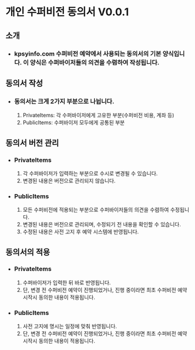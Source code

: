 # 개인 수퍼비전 동의서 V0.0.1

## 소개
* ### kpsyinfo.com 수퍼비전 예약에서 사용되는 동의서의 기본 양식입니다. 이 양식은 수퍼바이저들의 의견을 수렴하여 작성됩니다.

## 동의서 작성
* ### 동의서는 크게 2가지 부분으로 나뉩니다.
    1) PrivateItems: 각 수퍼바이저에게 고유한 부분(수퍼비전 비용, 계좌 등)
    2) PublicItems: 수퍼바이저 모두에게 공통된 부분

## 동의서 버전 관리
* ### PrivateItems
    1) 각 수퍼바이저가 입력하는 부분으로 수시로 변경될 수 있습니다.
    2) 변경된 내용은 버전으로 관리되지 않습니다.
* ### PublicItems
    1) 모든 수퍼비전에 적용되는 부분으로 수퍼바이저들의 의견을 수렴하여 수정됩니다.
    2) 변경된 내용은 버전으로 관리되며, 수정되기 전 내용을 확인할 수 있습니다.
    3) 수정된 내용은 사전 고지 후 예약 시스템에 반영됩니다.

## 동의서의 적용
* ### PrivateItems
    1) 수퍼바이저가 입력한 뒤 바로 반영됩니다.
    2) 단, 변경 전 수퍼비전 예약이 진행되었거나, 진행 중이라면 최초 수퍼비전 예약 시작시 동의한 내용이 적용됩니다.
* ### PublicItems
    1) 사전 고지에 명시는 일정에 맞춰 반영됩니다.
    2) 단, 변경 전 수퍼비전 예약이 진행되었거나, 진행 중이라면 최초 수퍼비전 예약 시작시 동의한 내용이 적용됩니다.

